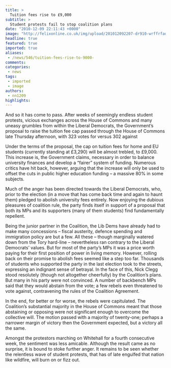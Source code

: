 ```yaml
---
title: >
  Tuition fees rise to £9,000
subtitle: >
  Student protests fail to stop coalition plans
date: "2010-12-09 22:11:43 +0000"
image: "http://felixonline.co.uk/img/upload/201012092207-dr910-wrffrfaq.jpg"
headline: true
featured: true
imported: true
aliases:
 - /news/546/tuition-fees-rise-to-9000-
comments:
categories:
 - news
tags:
 - imported
 - image
authors:
 - nn1209
highlights:
---
```


And so it has come to pass. After weeks of seemingly endless student protests, vicious exchanges across the House of Commons and many uneasy grumbles from within the Liberal Democrats, the Government’s proposal to raise the tuition fee cap passed through the House of Commons late Thursday afternoon, with 323 votes for versus 302 against

Under the terms of the proposal, the cap on tuition fees for home and EU students (currently standing at £3,290) will be almost trebled, to £9,000. This increase is, the Government claims, necessary in order to balance university finances and develop a “fairer” system of funding. Numerous critics have hit back, however, arguing that the increase will only be used to offset the cuts in public higher education funding – a massive 80% in some subjects.

Much of the anger has been directed towards the Liberal Democrats, who, prior to the election (in a move that has come back time and again to haunt them) pledged to abolish university fees entirely. Now enjoying the dubious pleasures of coalition rule, the party finds itself in support of a proposal that both its MPs and its supporters (many of them students) find fundamentally repellent.

Being the junior partner in the Coalition, the Lib Dems have already had to make many concessions – fiscal austerity, defence spending and immigration policy are but a few. All these – though marginally watered down from the Tory hard-line – nevertheless ran contrary to the Liberal Democrats’ values. But for most of the party’s MPs it was a price worth paying for their first position of power in living memory. However, rolling back on their promise to abolish fees seemed like a step too far. Thousands of students who supported the party in the last election took to the streets, expressing an indignant sense of betrayal. In the face of this, Nick Clegg stood resolutely (though not altogether cheerfully) by the Coalition’s plans. But many in his party were not convinced. A number of backbench MPs said that they would abstain from the vote; a few rebels even threatened to vote against, contravening the rules of the Coalition Agreement.

In the end, for better or for worse, the rebels were capitulated. The Coalition’s substantial majority in the House of Commons meant that those abstaining or opposing were not significant enough to overcome the collective will. The motion passed with a majority of twenty-one; perhaps a narrower margin of victory then the Government expected, but a victory all the same.

Amongst the protestors marching on Whitehall for a fourth consecutive week, the sentiment was less amicable. Although the result came as no surprise, it is bound to stoke further anger. It remains to be seen whether the relentless wave of student protests, that has of late engulfed that nation like wildfire, will burn on or fizz out.
